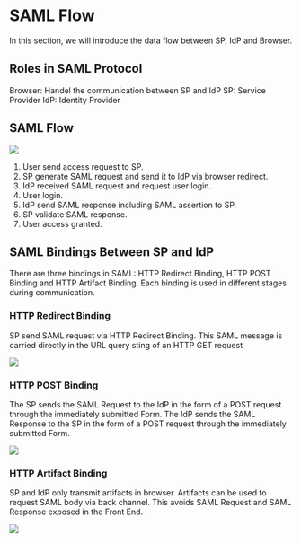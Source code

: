 # SAML Flow

<LastUpdated/>

In this section, we will introduce the data flow between SP, IdP and Browser.

## Roles in SAML Protocol

Browser: Handel the communication between SP and IdP
SP: Service Provider
IdP: Identity Provider

## SAML Flow

![](~@imagesZhCn/concepts/saml/saml-flow-overview.png)

1. User send access request to SP.
2. SP generate SAML request and send it to IdP via browser redirect.
3. IdP received SAML request and request user login.
4. User login.
5. IdP send SAML response including SAML assertion to SP.
6. SP validate SAML response.
7. User access granted.

## SAML Bindings Between SP and IdP

There are three bindings in SAML: HTTP Redirect Binding, HTTP POST Binding and HTTP Artifact Binding. Each binding is used in different stages during communication.

### HTTP Redirect Binding

SP send SAML request via HTTP Redirect Binding. This SAML message is carried directly in the URL query sting of an HTTP GET request

![](~@imagesZhCn/concepts/saml/HTTP-Redirect-Binding.png)

### HTTP POST Binding

The SP sends the SAML Request to the IdP in the form of a POST request through the immediately submitted Form. The IdP sends the SAML Response to the SP in the form of a POST request through the immediately submitted Form.

![](~@imagesZhCn/concepts/saml/http-post-binding.png)

### HTTP Artifact Binding

SP and IdP only transmit artifacts in browser. Artifacts can be used to request SAML body via back channel. This avoids SAML Request and SAML Response exposed in the Front End.

![](~@imagesZhCn/concepts/saml/HTTP-Artifact-Binding.png)
